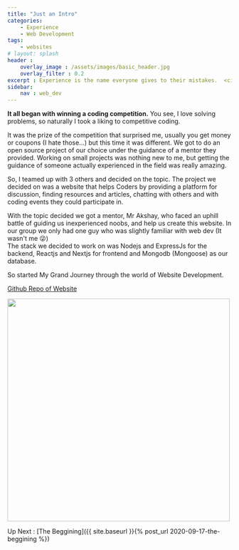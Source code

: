 ```yaml
---
title: "Just an Intro"
categories: 
    - Experience
    - Web Development
tags:
    - websites
# layout: splash
header : 
    overlay_image : /assets/images/basic_header.jpg
    overlay_filter : 0.2
excerpt : Experience is the name everyone gives to their mistakes.  <cite>Oscar Wilde</cite>
sidebar:
    nav : web_dev
---
```


<strong>It all began with winning a coding competition.</strong> You see, I love solving problems, so naturally I took a liking to competitive coding. 

It was the prize of the competition that surprised me, usually you get money or coupons (I hate those...) but this time it was different. We got to do an open source project of our choice under the guidance of a mentor they provided. Working on small projects was nothing new to me, but getting the guidance of someone actually experienced in the field was really amazing.

So, I teamed up with 3 others and decided on the topic. The project we decided on was a website that helps Coders by providing a platform for discussion, finding resources and articles, chatting with others and with coding events they could participate in.

With the topic decided we got a mentor, Mr Akshay, who faced an uphill battle of guiding us inexperienced noobs, and help us create this website. In our group we only had one guy who was slightly familiar with web dev (It wasn't me &#128540;)  
The stack we decided to work on was Nodejs and ExpressJs for the backend, Reactjs and Nextjs for frontend and Mongodb (Mongoose) as our database.

So started My Grand Journey through the world of Website Development.

[Github Repo of Website](https://github.com/Scramjet911/Codestats)

<img src="{{ site.baseurl }}/assets/images/blog_meme.jpg" width=500>

Up Next : [The Beggining]({{ site.baseurl }}{% post_url 2020-09-17-the-beggining %})
